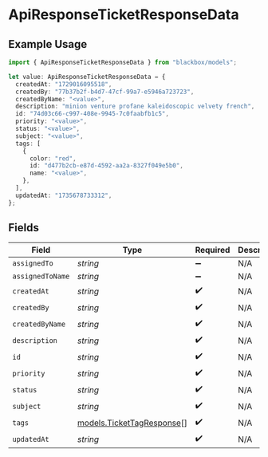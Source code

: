 # ApiResponseTicketResponseData

## Example Usage

```typescript
import { ApiResponseTicketResponseData } from "blackbox/models";

let value: ApiResponseTicketResponseData = {
  createdAt: "1729016095518",
  createdBy: "77b37b2f-b4d7-47cf-99a7-e5946a723723",
  createdByName: "<value>",
  description: "minion venture profane kaleidoscopic velvety french",
  id: "74d03c66-c997-408e-9945-7c0faabfb1c5",
  priority: "<value>",
  status: "<value>",
  subject: "<value>",
  tags: [
    {
      color: "red",
      id: "d477b2cb-e87d-4592-aa2a-8327f049e5b0",
      name: "<value>",
    },
  ],
  updatedAt: "1735678733312",
};
```

## Fields

| Field                                                        | Type                                                         | Required                                                     | Description                                                  |
| ------------------------------------------------------------ | ------------------------------------------------------------ | ------------------------------------------------------------ | ------------------------------------------------------------ |
| `assignedTo`                                                 | *string*                                                     | :heavy_minus_sign:                                           | N/A                                                          |
| `assignedToName`                                             | *string*                                                     | :heavy_minus_sign:                                           | N/A                                                          |
| `createdAt`                                                  | *string*                                                     | :heavy_check_mark:                                           | N/A                                                          |
| `createdBy`                                                  | *string*                                                     | :heavy_check_mark:                                           | N/A                                                          |
| `createdByName`                                              | *string*                                                     | :heavy_check_mark:                                           | N/A                                                          |
| `description`                                                | *string*                                                     | :heavy_check_mark:                                           | N/A                                                          |
| `id`                                                         | *string*                                                     | :heavy_check_mark:                                           | N/A                                                          |
| `priority`                                                   | *string*                                                     | :heavy_check_mark:                                           | N/A                                                          |
| `status`                                                     | *string*                                                     | :heavy_check_mark:                                           | N/A                                                          |
| `subject`                                                    | *string*                                                     | :heavy_check_mark:                                           | N/A                                                          |
| `tags`                                                       | [models.TicketTagResponse](../models/tickettagresponse.md)[] | :heavy_check_mark:                                           | N/A                                                          |
| `updatedAt`                                                  | *string*                                                     | :heavy_check_mark:                                           | N/A                                                          |